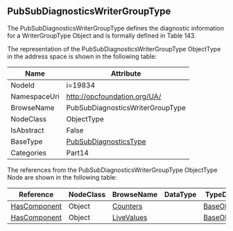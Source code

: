 <!-- objecttype -->
## PubSubDiagnosticsWriterGroupType
The PubSubDiagnosticsWriterGroupType defines the diagnostic information for a WriterGroupType Object and is formally defined in Table 143.  
<!-- end of text -->
The representation of the PubSubDiagnosticsWriterGroupType ObjectType in the address space is shown in the following table:  

|Name|Attribute|
|---|---|
|NodeId|i=19834|
|NamespaceUri|http://opcfoundation.org/UA/|
|BrowseName|PubSubDiagnosticsWriterGroupType|
|NodeClass|ObjectType|
|IsAbstract|False|
|BaseType|[PubSubDiagnosticsType](../../../Part14/ObjectTypes/PubSubDiagnosticsType/readme.md)|
|Categories|Part14|

The references from the PubSubDiagnosticsWriterGroupType ObjectType Node are shown in the following table:  

|Reference|NodeClass|BrowseName|DataType|TypeDefinition|ModellingRule|
|---|---|---|---|---|---|
|[HasComponent](../../../Part3/ReferenceTypes/HasComponent/readme.md)|Object|[Counters](#Counters)||[BaseObjectType](../../Part5/ObjectTypes/BaseObjectType/readme.md)|[Mandatory](../../Objects/Mandatory/readme.md)|
|[HasComponent](../../../Part3/ReferenceTypes/HasComponent/readme.md)|Object|[LiveValues](#LiveValues)||[BaseObjectType](../../Part5/ObjectTypes/BaseObjectType/readme.md)|[Mandatory](../../Objects/Mandatory/readme.md)|


